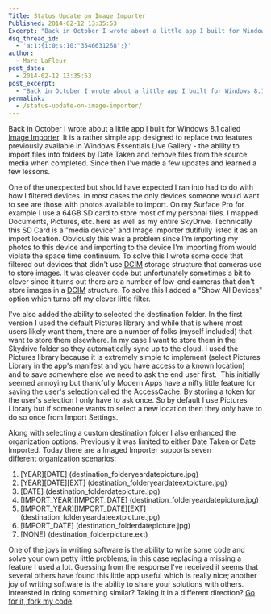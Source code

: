 ```yaml
---
Title: Status Update on Image Importer
Published: 2014-02-12 13:35:53
Excerpt: "Back in October I wrote about a little app I built for Windows 8.1 called Image Importer. It is a rather simple app designed to replace two features previously available in Windows Essentials Live Gallery - the ability to import files into folders by Date Taken and remove files from the source media when completed. Since then I've made a few updates and learned a few lessons."
dsq_thread_id:
  - 'a:1:{i:0;s:10:"3546631268";}'
author:
  - Marc LaFleur
post_date:
  - 2014-02-12 13:35:53
post_excerpt:
  - "Back in October I wrote about a little app I built for Windows 8.1 called Image Importer. It is a rather simple app designed to replace two features previously available in Windows Essentials Live Gallery - the ability to import files into folders by Date Taken and remove files from the source media when completed. Since then I've made a few updates and learned a few lessons."
permalink:
  - /status-update-on-image-importer/
---
```

Back in October I wrote about a little app I built for Windows 8.1 called <a title="Image Importer" href="http://massivescale.azurewebsites.net/image-importer/">Image Importer</a>. It is a rather simple app designed to replace two features previously available in Windows Essentials Live Gallery - the ability to import files into folders by Date Taken and remove files from the source media when completed. Since then I've made a few updates and learned a few lessons.

One of the unexpected but should have expected I ran into had to do with how I filtered devices. In most cases the only devices someone would want to see are those with photos available to import. On my Surface Pro for example I use a 64GB SD card to store most of my personal files. I mapped Documents, Pictures, etc. here as well as my entire SkyDrive. Technically this SD Card is a "media device" and Image Importer dutifully listed it as an import location. Obviously this was a problem since I'm importing my photos to this device and importing to the device I'm importing from would violate the space time continuum. To solve this I wrote some code that filtered out devices that didn't use <a href="http://en.wikipedia.org/wiki/Design_rule_for_Camera_File_system" target="_blank">DCIM</a> storage structure that cameras use to store images. It was cleaver code but unfortunately sometimes a bit to clever since it turns out there are a number of low-end cameras that don't store images in a <a href="http://en.wikipedia.org/wiki/Design_rule_for_Camera_File_system" target="_blank">DCIM</a> structure. To solve this I added a "Show All Devices" option which turns off my clever little filter.

I've also added the ability to selected the destination folder. In the first version I used the default Pictures library and while that is where most users likely want them, there are a number of folks (myself included) that want to store them elsewhere. In my case I want to store them in the Skydrive folder so they automatically sync up to the cloud. I used the Pictures library because it is extremely simple to implement (select Pictures Library in the app's manifest and you have access to a known location) and to save somewhere else we need to ask the end user first.  This initially seemed annoying but thankfully Modern Apps have a nifty little feature for saving the user's selection called the AccessCache. By storing a token for the user's selection I only have to ask once. So by default I use Pictures Library but if someone wants to select a new location then they only have to do so once from Import Settings.

Along with selecting a custom destination folder I also enhanced the organization options. Previously it was limited to either Date Taken or Date Imported. Today there are a Imaged Importer supports seven different organization scenarios:
<ol>
	<li>[YEAR][DATE] (destination_folderyeardatepicture.jpg)</li>
	<li>[YEAR][DATE][EXT] (destination_folderyeardateextpicture.jpg)</li>
	<li>[DATE] (destination_folderdatepicture.jpg)</li>
	<li>[IMPORT_YEAR][IMPORT_DATE] (destination_folderyeardatepicture.jpg)</li>
	<li>[IMPORT_YEAR][IMPORT_DATE][EXT] (destination_folderyeardateextpicture.jpg)</li>
	<li>[IMPORT_DATE] (destination_folderdatepicture.jpg)</li>
	<li>[NONE] (destination_folderpicture.ext)</li>
</ol>
One of the joys in writing software is the ability to write some code and solve your own petty little problems; in this case replacing a missing a feature I used a lot. Guessing from the response I've received it seems that several others have found this little app useful which is really nice; another joy of writing software is the ability to share your solutions with others. Interested in doing something similar? Taking it in a different direction? <a href="https://github.com/mlafleur/ImageImport" target="_blank">Go for it, fork my code</a>.